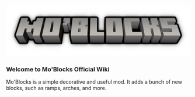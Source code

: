 ![Mo'Blocks Logo](https://raw.githubusercontent.com/KiroTheBlueFox/MoBlocksWiki/master/Images/MoBlocksTitle3DOnlyLogo(NoUpdate).png)
### Welcome to Mo'Blocks Official Wiki

Mo'Blocks is a simple decorative and useful mod.
It adds a bunch of new blocks, such as ramps, arches, and more.
